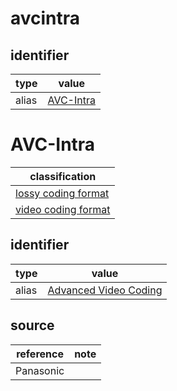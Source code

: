 # avcintra

## identifier
| type              | value
| ----------------- | -----
| alias             | [AVC-Intra](#avc-intra)

# AVC-Intra
| classification
| --------------
| [lossy coding format](compression.md)
| [video coding format](video.md)

## identifier
| type              | value
| ----------------- | -----
| alias             | [Advanced Video Coding](avc.md)

## source
| reference | note
| --------- | ----
| Panasonic
